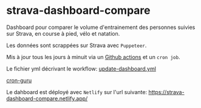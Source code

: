 # strava-dashboard-compare

Dashboard pour comparer le volume d'entrainement des personnes suivies sur Strava, en course à pied, vélo et natation.

Les données sont scrappées sur Strava avec `Puppeteer`.

Mis à jour tous les jours à minuit via un [Github actions](https://github.com/benoitgrasset/strava-dashboard-compare/actions/workflows/update-dashboard.yml) et un `cron job`.

Le fichier yml décrivant le workflow: [update-dashboard.yml](/.github/workflows/update-dashboard.yml)

[cron-guru](https://crontab.guru/#*_*_*_*_*)

Le dahboard est déployé avec `Netlify` sur l'url suivante: https://strava-dashboard-compare.netlify.app/
